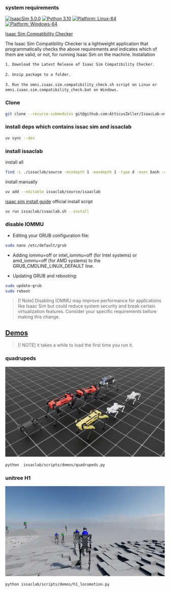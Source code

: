 ### system requirements

[![IsaacSim 5.0.0](https://img.shields.io/badge/IsaacSim-5.0.0-silver.svg)](https://developer.nvidia.com/isaac-sim)
[![Python 3.10](https://img.shields.io/badge/python-3.10-blue.svg)](https://www.python.org/downloads/release/python-31013/)
[![Platform: Linux-64](https://img.shields.io/badge/platform-linux--64-orange.svg)](https://releases.ubuntu.com/20.04/)
[![Platform: Windows-64](https://img.shields.io/badge/platform-windows--64-orange.svg)](https://www.microsoft.com/en-ca/windows/windows-11)

[Isaac Sim Compatibility Checker](https://docs.isaacsim.omniverse.nvidia.com/5.0.0/installation/requirements.html#id6)

The Isaac Sim Compatibility Checker is a lightweight application that programmatically checks the above requirements and indicates which of them are valid, or not, for running Isaac Sim on the machine.
Installation

    1. Download the Latest Release of Isaac Sim Compatibility Checker.

    2. Unzip package to a folder.

    3. Run the omni.isaac.sim.compatibility_check.sh script on Linux or omni.isaac.sim.compatibility_check.bat on Windows.

### Clone

```bash
git clone --recurse-submodules git@github.com:AtticusZeller/IsaacLab-uv.git
```

### install deps which contains issac sim and issaclab

```bash
uv sync --dev
```

### install issaclab

install all

```bash
find -L ./issaclab/source -mindepth 1 -maxdepth 1 -type d -exec bash -c 'if [ -f "$1/setup.py" ]; then echo "Installing: $1"; uv add --editable "$1"; fi' _ {} \;
```

install manually

```bash
uv add --editable issaclab/source/isaaclab
```

[isaac sim install guide](https://isaac-sim.github.io/IsaacLab/main/source/setup/quickstart.html)
official install script

```bash
uv run issaclab/isaaclab.sh --install
```

### disable IOMMU

* Editing your GRUB configuration file:

```bash
sudo nano /etc/default/grub
```

* Adding iommu=off or intel_iommu=off (for Intel systems) or amd_iommu=off (for AMD systems) to the GRUB_CMDLINE_LINUX_DEFAULT line.

* Updating GRUB and rebooting:

```bash
sudo update-grub
sudo reboot
```

> [! Note]
> Disabling IOMMU may improve performance for applications like Isaac Sim but could reduce system security and break certain virtualization features. Consider your specific requirements before making this change.

## [Demos](https://isaac-sim.github.io/IsaacLab/main/source/overview/showroom.html)

> [! NOTE]
> it takes a while to load the first time you run it.

### quadrupeds

![dogs](assets/dogs.png)

```bash
python  issaclab/scripts/demos/quadrupeds.py
```

### unitree H1

![h1](assets/h1.png)

```bash
python issaclab/scripts/demos/h1_locomotion.py
```
